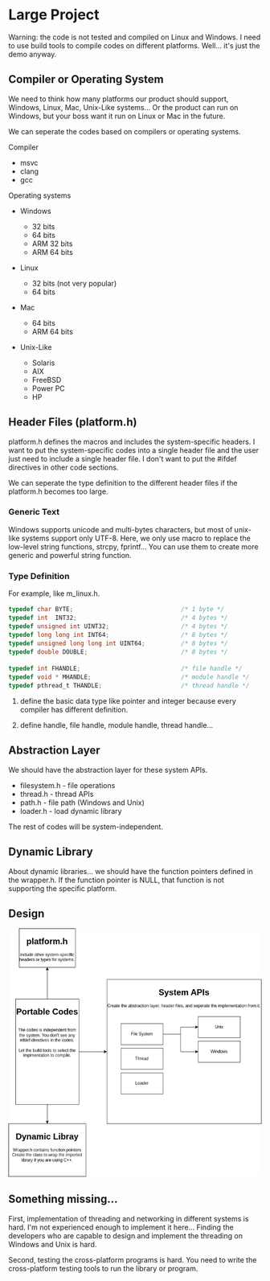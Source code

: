 # Large Project

Warning: the code is not tested and compiled on Linux and Windows. I need to use build tools to compile codes on different platforms. Well... it's just the demo anyway.

## Compiler or Operating System

We need to think how many platforms our product should support, Windows, Linux, Mac, Unix-Like systems... Or the product can run on Windows, but your boss want it run on Linux or Mac in the future.

We can seperate the codes based on compilers or operating systems.

Compiler 

* msvc
* clang
* gcc

Operating systems

* Windows 
    * 32 bits
    * 64 bits
    * ARM 32 bits
    * ARM 64 bits

* Linux
    * 32 bits (not very popular)
    * 64 bits

* Mac
    * 64 bits
    * ARM 64 bits

* Unix-Like
    * Solaris 
    * AIX
    * FreeBSD
    * Power PC
    * HP

## Header Files (platform.h)

platform.h defines the macros and includes the system-specific headers. I want to put the system-specific codes into a single header file and the user just need to include a single header file. I don't want to put the #ifdef directives in other code sections. 

We can seperate the type definition to the different header files if the platform.h becomes too large.


### Generic Text

Windows supports unicode and multi-bytes characters, but most of unix-like systems support only UTF-8. Here, we only use macro to replace the low-level string functions, strcpy, fprintf... You can use them to create more generic and powerful string function. 


### Type Definition

For example, like m_linux.h.

```c
typedef char BYTE;                              /* 1 byte */
typedef int  INT32;                             /* 4 bytes */
typedef unsigned int UINT32;                    /* 4 bytes */
typedef long long int INT64;                    /* 8 bytes */
typedef unsigned long long int UINT64;          /* 8 bytes */
typedef double DOUBLE;                          /* 8 bytes */

typedef int FHANDLE;                            /* file handle */
typedef void * MHANDLE;                         /* module handle */
typedef pthread_t THANDLE;                      /* thread handle */
```

1. define the basic data type like pointer and integer because every compiler has different definition.

2. define handle, file handle, module handle, thread handle...


## Abstraction Layer

We should have the abstraction layer for these system APIs.

* filesystem.h - file operations
* thread.h - thread APIs
* path.h - file path (Windows and Unix)
* loader.h - load dynamic library 

The rest of codes will be system-independent. 


## Dynamic Library

About dynamic libraries... we should have the function pointers defined in the wrapper.h. If the function pointer is NULL, that function is not supporting the specific platform.

## Design
![image](./design.png)

## Something missing...

First, implementation of threading and networking in different systems is hard. I'm not experienced enough to implement it here... Finding the developers who are capable to design and implement the threading on Windows and Unix is hard. 

Second, testing the cross-platform programs is hard. You need to write the cross-platform testing tools to run the library or program.
